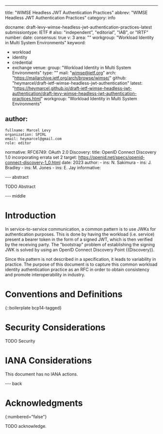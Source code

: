 ---
title: "WIMSE Headless JWT Authentication Practices"
abbrev: "WIMSE Headless JWT Authentication Practices"
category: info

docname: draft-levy-wimse-headless-jwt-authentication-practices-latest
submissiontype: IETF  # also: "independent", "editorial", "IAB", or "IRTF"
number:
date:
consensus: true
v: 3
area: ""
workgroup: "Workload Identity in Multi System Environments"
keyword:
 - workload
 - identity
 - credential
 - exchange
venue:
  group: "Workload Identity in Multi System Environments"
  type: ""
  mail: "wimse@ietf.org"
  arch: "https://mailarchive.ietf.org/arch/browse/wimse/"
  github: "heymarcel/draft-ietf-wimse-headless-jwt-authentication"
  latest: "https://heymarcel.github.io/draft-ietf-wimse-headless-jwt-authentication/draft-levy-wimse-headless-jwt-authentication-practices.html"
workgroup: "Workload Identity in Multi System Environments"

author:
 -
    fullname: Marcel Levy
    organization: SPIRL
    email: heymarcel@gmail.com
    role: editor

normative:
  RFC6749: OAuth 2.0
  Discovery:
    title: OpenID Connect Discovery 1.0 incorporating errata set 2
    target: https://openid.net/specs/openid-connect-discovery-1_0.html
    date: 2023
    author:
      - ins: N. Sakimura
      - ins: J. Bradley
      - ins: M. Jones
      - ins: E. Jay
informative:


--- abstract

TODO Abstract


--- middle

# Introduction

In service-to-service communication, a common pattern is to use JWKs
for authentication purposes. This is done by having the workload
(i.e. service) present a bearer token in the form of a signed JWT,
which is then verified by the receiving party. The "bootstrap" problem
of establishing the signing JWK is solved by using an OpenID Connect
Discovery Point {{Discovery}}.

Since this pattern is not described in a specification, it leads to
variability in practice. The purpose of this document is to capture
this common workload identity authentication practice as an RFC in
order to obtain consistency and promote interoperability in industry.

# Conventions and Definitions

{::boilerplate bcp14-tagged}


# Security Considerations

TODO Security


# IANA Considerations

This document has no IANA actions.


--- back

# Acknowledgments
{:numbered="false"}

TODO acknowledge.
